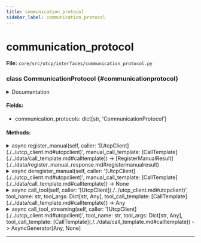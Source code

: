 ```yaml
---
title: communication_protocol
sidebar_label: communication_protocol
---
```


# communication_protocol

**File:** `core/src/utcp/interfaces/communication_protocol.py`

### class CommunicationProtocol {#communicationprotocol}

<details>
<summary>Documentation</summary>

Abstract interface for UTCP client transport implementations.

Defines the contract that all transport implementations must follow to
integrate with the UTCP client. Each transport handles communication
with a specific type of provider (HTTP, CLI, WebSocket, etc.).


**Transport Implementations Are Responsible For**

- Discovering available tools from providers
- Managing provider lifecycle (registration/deregistration)
- Executing tool calls through the appropriate protocol
</details>

#### Fields:

- communication_protocols: dict[str, 'CommunicationProtocol']

#### Methods:

<details>
<summary>async register_manual(self, caller: '[UtcpClient](./../utcp_client.md#utcpclient)', manual_call_template: [CallTemplate](./../data/call_template.md#calltemplate)) -> [RegisterManualResult](./../data/register_manual_response.md#registermanualresult)</summary>

Register a manual and its tools.

Connects to the provider and retrieves the list of tools it offers.
This may involve making discovery requests, parsing configuration files,
or initializing connections depending on the provider type.


**Args**

- **`caller`**: The UTCP client that is calling this method.
- **`manual_call_template`**: The call template of the manual to register.



**Returns**

[RegisterManualResult](./../data/register_manual_response.md#registermanualresult) object containing the call template and manual.



**Raises**

- **`ConnectionError`**: If unable to connect to the provider.
- **`ValueError`**: If the provider configuration is invalid.
</details>

<details>
<summary>async deregister_manual(self, caller: '[UtcpClient](./../utcp_client.md#utcpclient)', manual_call_template: [CallTemplate](./../data/call_template.md#calltemplate)) -> None</summary>

Deregister a manual and its tools.

Cleanly disconnects from the provider and releases any associated
resources such as connections, processes, or file handles.


**Args**

- **`caller`**: The UTCP client that is calling this method.
- **`manual_call_template`**: The call template of the manual to deregister.



**Note**

Should handle cases where the provider is already disconnected
or was never properly registered.
</details>

<details>
<summary>async call_tool(self, caller: '[UtcpClient](./../utcp_client.md#utcpclient)', tool_name: str, tool_args: Dict[str, Any], tool_call_template: [CallTemplate](./../data/call_template.md#calltemplate)) -> Any</summary>

Execute a tool call through this transport.

Sends a tool invocation request to the provider using the appropriate
protocol and returns the result. Handles serialization of arguments
and deserialization of responses according to the transport type.


**Args**

- **`caller`**: The UTCP client that is calling this method.
- **`tool_name`**: Name of the tool to call (may include provider prefix).
- **`tool_args`**: Dictionary of arguments to pass to the tool.
- **`tool_call_template`**: Call template of the tool to call.



**Returns**

The tool's response, with type depending on the tool's output schema.



**Raises**

- **`ToolNotFoundError`**: If the specified tool doesn't exist.
- **`ValidationError`**: If the arguments don't match the tool's input schema.
- **`ConnectionError`**: If unable to communicate with the provider.
- **`TimeoutError`**: If the tool call exceeds the configured timeout.
</details>

<details>
<summary>async call_tool_streaming(self, caller: '[UtcpClient](./../utcp_client.md#utcpclient)', tool_name: str, tool_args: Dict[str, Any], tool_call_template: [CallTemplate](./../data/call_template.md#calltemplate)) -> AsyncGenerator[Any, None]</summary>

Execute a tool call through this transport streamingly.

Sends a tool invocation request to the provider using the appropriate
protocol and returns the result. Handles serialization of arguments
and deserialization of responses according to the transport type.


**Args**

- **`caller`**: The UTCP client that is calling this method.
- **`tool_name`**: Name of the tool to call (may include provider prefix).
- **`tool_args`**: Dictionary of arguments to pass to the tool.
- **`tool_call_template`**: Call template of the tool to call.



**Returns**

An async generator that yields the tool's response, with type depending on the tool's output schema.



**Raises**

- **`ToolNotFoundError`**: If the specified tool doesn't exist.
- **`ValidationError`**: If the arguments don't match the tool's input schema.
- **`ConnectionError`**: If unable to communicate with the provider.
- **`TimeoutError`**: If the tool call exceeds the configured timeout.
</details>

---
